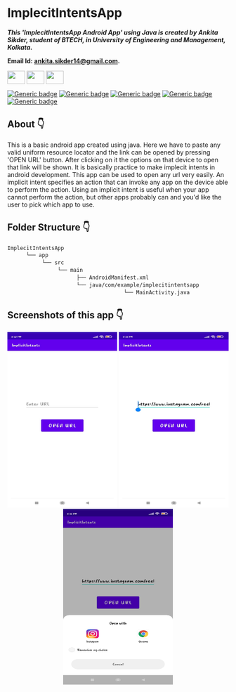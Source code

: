 # ImplecitIntentsApp

***This 'ImplecitIntentsApp Android App' using Java is created by Ankita Sikder, student of BTECH, in University of Engineering and Management, Kolkata.***

**Email Id: ankita.sikder14@gmail.com.** 

<p align="left">
<a href="https://facebook.com/ankita.sikder.104" target="blank"><img align="center" src="https://cdn.jsdelivr.net/npm/simple-icons@3.0.1/icons/facebook.svg" alt="" height="30" width="40" /></a>
<a href="https://instagram.com/ankita.sikder14" target="blank"><img align="center" src="https://cdn.jsdelivr.net/npm/simple-icons@3.0.1/icons/instagram.svg" alt="" height="30" width="40" /></a>
<a href="https://github.com/ankitasikder" target="blank"><img align="center" src="https://cdn.jsdelivr.net/npm/simple-icons@3.0.1/icons/github.svg" alt="" height="30" width="40" /></a>
</p>

[![Generic badge](https://img.shields.io/badge/java%20-programming-brightgreen)](https://shields.io/) [![Generic badge](https://img.shields.io/badge/android-app-ff69b4)](https://shields.io/) [![Generic badge](https://img.shields.io/badge/xml-UI-red)](https://shields.io/) [![Generic badge](https://img.shields.io/badge/compile%20sdk%20-v%2030-blue)](https://shields.io/) [![Generic badge](https://img.shields.io/badge/buildtool%20-v%2030.0..2-orange)](https://shields.io/)  

## About :point_down: 

<div align="justified">

This is a basic android app created using java. Here we have to paste any valid uniform resource locator and the link can be opened by pressing 'OPEN URL' button. After clicking on it the options on that device to open that link will be shown. It is basically practice to make implecit intents in android development. This app can be used to open any url very easily. An implicit intent specifies an action that can invoke any app on the device able to perform the action. Using an implicit intent is useful when your app cannot perform the action, but other apps probably can and you'd like the user to pick which app to use.
      
</div>

## Folder Structure :point_down:
```bash
ImplecitIntentsApp
      └── app
           └── src
                └── main
                      ├── AndroidManifest.xml
                      └── java/com/example/implecitintentsapp
                                     └── MainActivity.java 
 ```             
## Screenshots of this app :point_down: 

<div align="center">
 
<a href="pics/p1.jpeg"><img src="pics/p1.jpeg" width="250" height= "400"></a> <a href="pics/p2.jpeg"><img src="pics/p2.jpeg" width="250" height= "400"></a> <a href="pics/p3.jpeg"><img src="pics/p3.jpeg" width="250" height= "400"></a>



</div>

         




